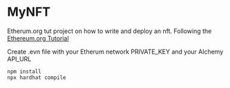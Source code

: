 # MyNFT
Etherum.org tut project on how to write and deploy an nft.
Following the [Ethereum.org Tutorial](https://ethereum.org/en/developers/tutorials/how-to-write-and-deploy-an-nft/)

Create .evn file with your Etherum network PRIVATE_KEY and your Alchemy API_URL
```
npm install
npx hardhat compile
```
